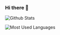 ### Hi there 👋

<!--
**faithererer/faithererer** is a ✨ _special_ ✨ repository because its `README.md` (this file) appears on your GitHub profile.

Here are some ideas to get you started:

- 🔭 I’m currently working on ...
- 🌱 I’m currently learning ...
- 👯 I’m looking to collaborate on ...
- 🤔 I’m looking for help with ...
- 💬 Ask me about ...
- 📫 How to reach me: ...
- 😄 Pronouns: ...
- ⚡ Fun fact: ...
-->


![Github Stats](https://github-readme-stats.vercel.app/api?username=faithererer&show_icons=true&theme=onedark&count_private=true)


![Most Used Languages](https://github-readme-stats.vercel.app/api/top-langs/?username=faithererer&theme=dark&layout=compact)

